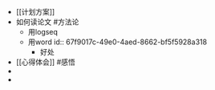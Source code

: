 - [[计划方案]]
- 如何读论文 #方法论
	- 用logseq
	- 用word
	  id:: 67f9017c-49e0-4aed-8662-bf5f5928a318
		- 好处
- [[心得体会]] #感悟
-
-